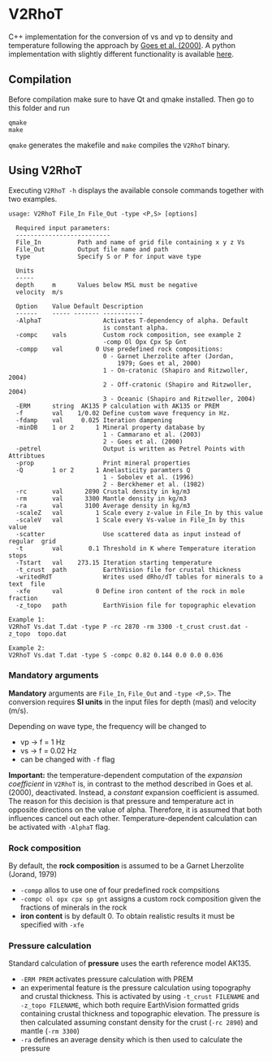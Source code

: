 # V2RhoT

C++ implementation for the conversion of vs and vp to density and temperature following the approach by [Goes et al. (2000)](http://onlinelibrary.wiley.com/doi/10.1029/1999JB900300/abstract). A python implementation with slightly different functionality is available [here](https://github.com/cmeessen/VelocityConversion).

## Compilation

Before compilation make sure to have Qt and qmake installed. Then go to this folder and run

```
qmake
make
```

`qmake` generates the makefile and `make` compiles the `V2RhoT` binary.

## Using V2RhoT

Executing `V2RhoT -h` displays the available console commands together with two examples.

```
usage: V2RhoT File_In File_Out -type <P,S> [options]

  Required input parameters:
  --------------------------
  File_In          Path and name of grid file containing x y z Vs
  File_Out         Output file name and path
  type             Specify S or P for input wave type

  Units
  -----
  depth     m      Values below MSL must be negative
  velocity  m/s

  Option    Value Default Description
  ------    ----- ------- -----------
  -AlphaT                 Activates T-dependency of alpha. Default
                          is constant alpha.
  -compc    vals          Custom rock composition, see example 2
                          -comp Ol Opx Cpx Sp Gnt
  -compp    val         0 Use predefined rock compositions:
                          0 - Garnet Lherzolite after (Jordan,
                              1979; Goes et al, 2000)
                          1 - On-cratonic (Shapiro and Ritzwoller, 2004)
                          2 - Off-cratonic (Shapiro and Ritzwoller, 2004)
                          3 - Oceanic (Shapiro and Ritzwoller, 2004)
  -ERM      string  AK135 P calculation with AK135 or PREM
  -f        val    1/0.02 Define custom wave frequency in Hz.
  -fdamp    val     0.025 Iteration dampening
  -minDB    1 or 2      1 Mineral property database by
                          1 - Cammarano et al. (2003)
                          2 - Goes et al. (2000)
  -petrel                 Output is written as Petrel Points with  Attribtues
  -prop                   Print mineral properties
  -Q        1 or 2      1 Anelasticity paramters Q
                          1 - Sobolev et al. (1996)
                          2 - Berckhemer et al. (1982)
  -rc       val      2890 Crustal density in kg/m3
  -rm       val      3300 Mantle density in kg/m3
  -ra       val      3100 Average density in kg/m3
  -scaleZ   val         1 Scale every z-value in File_In by this value
  -scaleV   val         1 Scale every Vs-value in File_In by this value
  -scatter                Use scattered data as input instead of regular  grid
  -t        val       0.1 Threshold in K where Temperature iteration stops
  -Tstart   val    273.15 Iteration starting temperature
  -t_crust  path          EarthVision file for crustal thickness
  -writedRdT              Writes used dRho/dT tables for minerals to a text  file
  -xfe      val         0 Define iron content of the rock in mole fraction
  -z_topo   path          EarthVision file for topographic elevation

Example 1:
V2RhoT Vs.dat T.dat -type P -rc 2870 -rm 3300 -t_crust crust.dat -z_topo  topo.dat

Example 2:
V2RhoT Vs.dat T.dat -type S -compc 0.82 0.144 0.0 0.0 0.036
```

### Mandatory arguments

**Mandatory** arguments are `File_In`, `File_Out` and `-type <P,S>`. The conversion requires **SI units** in the input files for depth (masl) and velocity (m/s).

Depending on wave type, the frequency will be changed to
- vp -> f = 1 Hz
- vs -> f = 0.02 Hz
- can be changed with `-f` flag

**Important:** the temperature-dependent computation of the *expansion coefficient* in `V2RhoT` is, in contrast to the method described in Goes et al. (2000), deactivated. Instead, a *constant* expansion coefficient is assumed. The reason for this decision is that pressure and temperature act in opposite directions on the value of alpha. Therefore, it is assumed that both influences cancel out each other. Temperature-dependent calculation can be activated with `-AlphaT` flag.


### Rock composition

By default, the **rock composition** is assumed to be a Garnet Lherzolite (Jorand, 1979)
- `-compp` allos to use one of four predefined rock compsitions
- `-compc ol opx cpx sp gnt` assigns a custom rock composition given the fractions of minerals in the rock
- **iron content** is by default 0. To obtain realistic results it must be specified with `-xfe`

### Pressure calculation

Standard calculation of **pressure** uses the earth reference model AK135.
- `-ERM PREM` activates pressure calculation with PREM
- an experimental feature is the pressure calculation using topography and crustal thickness. This is activated by using `-t_crust FILENAME` and `-z_topo FILENAME`, which both require EarthVision formatted grids containing crustal thickness and topographic elevation. The pressure is then calculated assuming constant density for the crust (`-rc 2890`) and mantle (`-rm 3300`)
- `-ra` defines an average density which is then used to calculate the pressure
